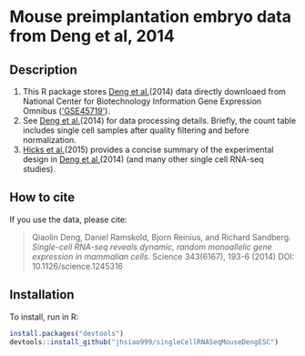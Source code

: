 
<!-- README.md is generated from README.Rmd. Please edit that file -->
Mouse preimplantation embryo data from Deng et al, 2014
=======================================================

Description
-----------

1.  This R package stores [Deng et al.](http://science.sciencemag.org/content/343/6167/193.full)(2014) data directly downloaed from National Center for Biotechnology Information Gene Expression Omnibus (['GSE45719'](https://www.ncbi.nlm.nih.gov/geo/query/acc.cgi?acc=GSE45719)).
2.  See [Deng et al.](http://science.sciencemag.org/content/343/6167/193.full)(2014) for data processing details. Briefly, the count table includes single cell samples after quality filtering and before normalization.
3.  [Hicks et al.](http://www.biorxiv.org/content/early/2015/08/25/025528)(2015) provides a concise summary of the experimental design in [Deng et al.](http://science.sciencemag.org/content/343/6167/193.full)(2014) (and many other single cell RNA-seq studies).

How to cite
-----------

If you use the data, please cite:

> Qiaolin Deng, Daniel Ramskold, Bjorn Reinius, and Richard Sandberg. *Single-cell RNA-seq reveals dynamic, random monoallelic gene expression in mammalian cells.* Science 343(6167), 193-6 (2014) DOI: 10.1126/science.1245316

Installation
------------

To install, run in R:

``` r
install.packages("devtools")
devtools::install_github("jhsiao999/singleCellRNASeqMouseDengESC")
```
